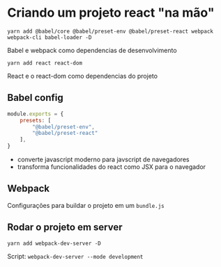 # Criando um projeto react "na mão"

`yarn add @babel/core @babel/preset-env @babel/preset-react webpack webpack-cli babel-loader -D`

Babel e webpack como dependencias de desenvolvimento

`yarn add react react-dom`

React e o react-dom como dependencias do projeto

## Babel config

```js
module.exports = {
    presets: [
        "@babel/preset-env",
        "@babel/preset-react"
    ],
}
```
- converte javascript moderno para javscript de navegadores
- transforma funcionalidades do react como JSX para o navegador

## Webpack

Configurações para buildar o projeto em um `bundle.js`

## Rodar o projeto em server

`yarn add webpack-dev-server -D`

Script: `webpack-dev-server --mode development`